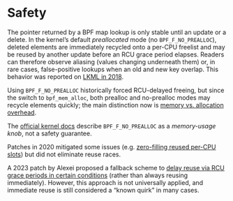 # Safety

The pointer returned by a BPF map lookup is only stable until an update or
a delete. In the kernel’s default *preallocated* mode (no `BPF_F_NO_PREALLOC`),
deleted elements are immediately recycled onto a per-CPU freelist and may be
reused by another update before an RCU grace period elapses. Readers can
therefore observe aliasing (values changing underneath them) or, in rare cases,
false-positive lookups when an old and new key overlap. This behavior was
reported on [LKML in 2018][lkml-2018].

Using `BPF_F_NO_PREALLOC` historically forced RCU-delayed freeing, but since
the switch to `bpf_mem_alloc`, both prealloc and no-prealloc modes may recycle
elements quickly; the main distinction now is
[memory vs. allocation overhead][htab-atomic-overwrite].

The [official kernel docs][kernel-doc-map-hash] describe `BPF_F_NO_PREALLOC` as
a *memory-usage knob*, not a safety guarantee.

Patches in 2020 mitigated some issues (e.g.
[zero-filling reused per-CPU slots][zero-filling]) but did not eliminate reuse
races.

A 2023 patch by Alexei proposed a fallback scheme to
[delay reuse via RCU grace periods in certain conditions][reuse-delay] (rather
than always reusing immediately). However, this approach is not universally
applied, and immediate reuse is still considered a “known quirk” in many cases.

[lkml-2018]: https://lore.kernel.org/lkml/CAG48ez1-WZH55+Wa2vgwZY_hpZJfnDxMzxGLtuN1hG1z6hKf5Q@mail.gmail.com/T/
[htab-atomic-overwrite]: https://lore.kernel.org/bpf/20250204082848.13471-2-hotforest@gmail.com/T/
[kernel-doc-map-hash]: https://www.kernel.org/doc/html/v6.10/bpf/map_hash.html
[zero-filling]: https://lore.kernel.org/all/20201104112332.15191-1-david.verbeiren@tessares.net/
[reuse-delay]: https://lore.kernel.org/bpf/20230706033447.54696-13-alexei.starovoitov@gmail.com/
